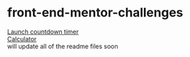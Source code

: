 # front-end-mentor-challenges
[Launch countdown timer](https://countdown-challenge-frontendmentor.vercel.app/)
<br> [Calculator](https://front-end-mentor-calculator.vercel.app/)
<br>
will update all of the readme files soon

